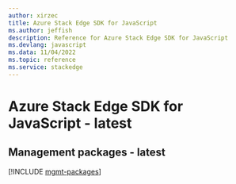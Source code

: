 ```yaml
---
author: xirzec
title: Azure Stack Edge SDK for JavaScript
ms.author: jeffish
description: Reference for Azure Stack Edge SDK for JavaScript
ms.devlang: javascript
ms.data: 11/04/2022
ms.topic: reference
ms.service: stackedge
---
```

# Azure Stack Edge SDK for JavaScript - latest

## Management packages - latest
[!INCLUDE [mgmt-packages](stack-edge-mgmt-index.md)]